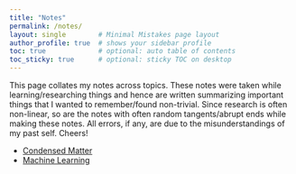 ```yaml
---
title: "Notes"
permalink: /notes/
layout: single        # Minimal Mistakes page layout
author_profile: true  # shows your sidebar profile
toc: true             # optional: auto table of contents
toc_sticky: true      # optional: sticky TOC on desktop
---
```


This page collates my notes across topics.  These notes were taken while learning/researching things and hence are written summarizing important things that I wanted to remember/found non-trivial.  Since research is often non-linear, so are the notes with often random tangents/abrupt ends while making these notes. All errors, if any, are due to the misunderstandings of my past self. Cheers!

- [Condensed Matter](https://guruzeta.github.io/files/cheat_sheet.pdf)
- [Machine Learning](#machine-learning)

